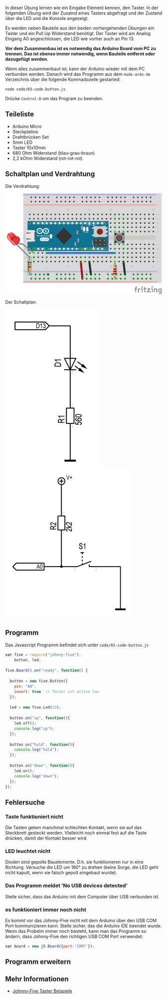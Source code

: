In dieser Übung lernen wie ein Eingabe Element kennen, den Taster. In der folgenden Übung wird der Zusatnd eines Tasters abgefragt und der Zustand über die LED und die Konsole angezeigt.

Es werden neben Bauteile aus den beiden vorhergehenden Übungen ein Taster und ein Pull Up Widerstand benötigt. Der Taster wird am Analog Eingang A0 angeschlossen, die LED wie vorher auch an Pin 13. 

**Vor dem Zusammenbau ist es notwendig das Arduino Board vom PC zu trennen. Das ist ebenso immer notwendig, wenn Bauteile entfernt oder dazugefügt werden.**

Wenn alles zusammenbaut ist, kann der Arduino wieder mit dem PC verbunden werden. Danach wird das Programm aus dem `node-ardx-de` Verzeichnis über die folgende Kommadozeile gestarted:

```shell
node code/03-code-button.js
```

Drücke `Control-D` um das Program zu beenden.

## Teileliste

* Arduino Micro
* Steckplatine
* Drahtbrücken Set
* 5mm LED 
* Taster 10x10mm
* 680 Ohm Widerstand (blau-grau-braun)
* 2,2 kOhm Widerstand (rot-rot-rot)

## Schaltplan und Verdrahtung

Die Verdrahtung:

![Verdrahtung](../../images/circ/03-LED-Button_Steckplatine.png "Verdrahtung")

Der Schaltplan:

![Schaltplan](../../images/circ/led-schematic.png "Schaltplan")
![Schaltplan](../../images/circ/button-schematic.png "Schaltplan")

## Programm

Das Javascript Programm befindet sich unter `code/03-code-button.js`

```javascript
var five = require("johnny-five"),
    button, led;

five.Board().on("ready", function() {

  button = new five.Button({
    pin: "A0",
    invert: true  // Taster ist active low
  });
 
  led = new five.Led(13);

  button.on("up", function(){
    led.off();
    console.log("up");
  });

  button.on("hold", function(){
    console.log("hold");
  });

  button.on("down", function(){
    led.on();
    console.log("down");
  });
});
```
	
## Fehlersuche

### Taste funktioniert nicht

Die Tasten geben manchmal schlechten Kontakt, wenn sie auf das Steckbrett gesteckt werden. VIelleicht noch einmal fest auf die Taste drücken, damit der Kontakt besser wird 

### LED leuchtet nicht

Dioden sind gepolte Bauelemente. D.h. sie funktionieren nur in eine Richtung. Versuche die LED um 180° zu drehen (keine Sorge, die LED geht nicht kaputt, wenn sie falsch gepolt eingebaut wurde).


###  Das Programm meldet 'No USB devices detected'

Stelle sicher, dass das Arduino mit dem Computer über USB verbunden ist.

### es funktioniert immer noch nicht

Es kommt vor das Johnny-Five nicht mit dem Arduino über den USB COM Port kommunizieren kann. Stelle sicher, das die Arduino IDE beendet wurde. Wenn das Probelm immer noch besteht, kann man das Programm so ändern, dass Johnny-Five den richtigen USB COM Port verwendet:

```javascript
var board = new j5.Board({port:'COM7'});
```

## Programm erweitern

## Mehr Informationen

* [Johnny-Five Taster Beispiele](http://johnny-five.io/api/button/)
